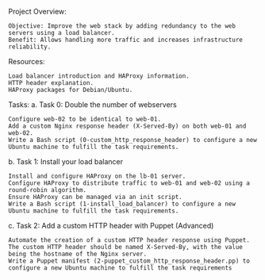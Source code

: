 Project Overview:

    Objective: Improve the web stack by adding redundancy to the web servers using a load balancer.
    Benefit: Allows handling more traffic and increases infrastructure reliability.

Resources:

    Load balancer introduction and HAProxy information.
    HTTP header explanation.
    HAProxy packages for Debian/Ubuntu.

Tasks:
a. Task 0: Double the number of webservers

    Configure web-02 to be identical to web-01.
    Add a custom Nginx response header (X-Served-By) on both web-01 and web-02.
    Write a Bash script (0-custom_http_response_header) to configure a new Ubuntu machine to fulfill the task requirements.

b. Task 1: Install your load balancer

    Install and configure HAProxy on the lb-01 server.
    Configure HAProxy to distribute traffic to web-01 and web-02 using a round-robin algorithm.
    Ensure HAProxy can be managed via an init script.
    Write a Bash script (1-install_load_balancer) to configure a new Ubuntu machine to fulfill the task requirements.

c. Task 2: Add a custom HTTP header with Puppet (Advanced)

    Automate the creation of a custom HTTP header response using Puppet.
    The custom HTTP header should be named X-Served-By, with the value being the hostname of the Nginx server.
    Write a Puppet manifest (2-puppet_custom_http_response_header.pp) to configure a new Ubuntu machine to fulfill the task requirements
